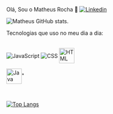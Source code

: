 Olá, Sou o Matheus Rocha 👋
[![Linkedin](https://img.shields.io/badge/LinkedIn-0077B5?style=for-the-badge&logo=linkedin&logoColor=white)]()

![Matheus GitHub stats](https://github-readme-stats.vercel.app/api?username=Marthplays&show_icons=true&theme=radical).

Tecnologias que uso no meu dia a dia:
<div style="display: inline_block"><br/>

  <img align="center" alt="JavaScript" src="https://img.shields.io/badge/javascript-F7DF1E?style=for-the-badge&logo=javascript&logoColor=black&logoSize=auto"/>

  <img align="center" alt="CSS" src="https://img.shields.io/badge/CSS3-1572B6?style=for-the-badge&logo=CSS3"/>

  <img align="center" alt="HTML" src="https://cdn.jsdelivr.net/gh/devicons/devicon@latest/icons/javascript/javascript-original.svg" width="40" height="40"/>

  <img align="center" alt="Java" src="https://cdn.jsdelivr.net/gh/devicons/devicon@latest/icons/java/java-original-wordmark.svg" width="40" height="40"/>"

</div>

<br/>

[![Top Langs](https://github-readme-stats.vercel.app/api/top-langs/?username=Marthplays)](https://github.com/anuraghazra/github-readme-stats)
